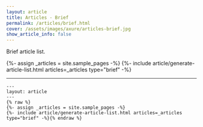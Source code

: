 ```yaml
---
layout: article
title: Articles - Brief
permalink: /articles/brief.html
cover: /assets/images/axure/articles-brief.jpg
show_article_info: false
---
```


Brief article list.

<!--more-->

<!-- <div class="article__content" markdown="1"> -->

{%- assign _articles = site.sample_pages -%}
{%- include article/generate-article-list.html articles=_articles type="brief" -%}

<!-- =========================== -->

---

```
---
layout: article
---
{% raw %}
{%- assign _articles = site.sample_pages -%}
{%- include article/generate-article-list.html articles=_articles type="brief" -%}{% endraw %}
```

<!-- </div> -->
